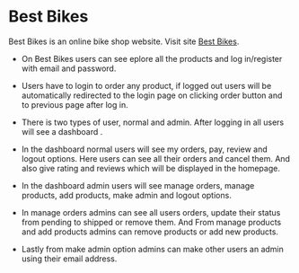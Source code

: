 # Best Bikes

Best Bikes is an online bike shop website. Visit site [Best Bikes](https://best-bikes-886d0.web.app/).

- On Best Bikes users can see eplore all the products and log in/register with email and password.

- Users have to login to order any product, if logged out users will be automatically redirected to the login page on clicking order button and to previous page after log in.

- There is two types of user, normal and admin. After logging in all users will see a dashboard .

- In the dashboard normal users will see my orders, pay, review and logout options. Here users can see all their orders and cancel them. And also give rating and reviews which will be displayed in the homepage.
- In the dashboard admin users will see manage orders, manage products, add products, make admin and logout options.
- In manage orders admins can see all users orders, update their status from pending to shipped or remove them. And From manage products and add products admins can remove products or add new products.
- Lastly from make admin option admins can make other users an admin using their email address.
